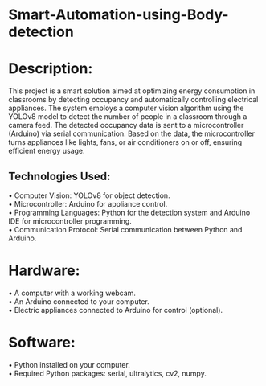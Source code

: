 # Smart-Automation-using-Body-detection
# Description:

This project is a smart solution aimed at optimizing energy consumption in classrooms by detecting occupancy and automatically controlling electrical appliances. The system employs a computer vision algorithm using the YOLOv8 model to detect the number of people in a classroom through a camera feed. The detected occupancy data is sent to a microcontroller (Arduino) via serial communication. Based on the data, the microcontroller turns appliances like lights, fans, or air conditioners on or off, ensuring efficient energy usage.

## Technologies Used:

   •	Computer Vision: YOLOv8 for object detection.
   <br>
   •	Microcontroller: Arduino for appliance control.
   <br>
   •	Programming Languages: Python for the detection system and Arduino IDE for microcontroller programming.
   <br>
   •	Communication Protocol: Serial communication between Python and Arduino.

# Hardware:
   •	A computer with a working webcam.
   <br>
   •	An Arduino connected to your computer.
   <br>
   •	Electric appliances connected to Arduino for control (optional).
   
# Software:
   •	Python installed on your computer.
   <br>
   •	Required Python packages: serial, ultralytics, cv2, numpy.

